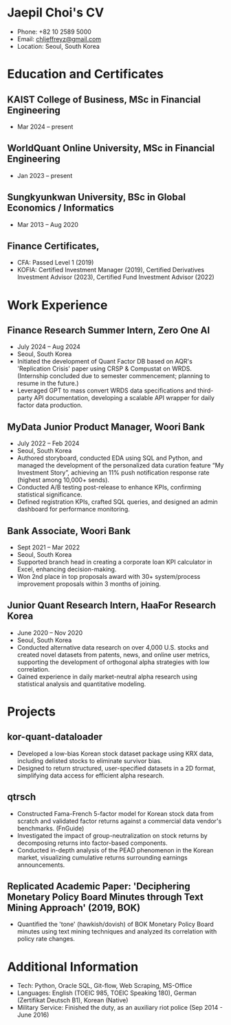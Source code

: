 
# Jaepil Choi's CV

- Phone: +82 10 2589 5000
- Email: [chljeffreyz@gmail.com](mailto:chljeffreyz@gmail.com)
- Location: Seoul, South Korea


# Education and Certificates

## KAIST College of Business, MSc in Financial Engineering

- Mar 2024 – present

## WorldQuant Online University, MSc in Financial Engineering

- Jan 2023 – present

## Sungkyunkwan University, BSc in Global Economics / Informatics

- Mar 2013 – Aug 2020

## Finance Certificates, 

- CFA: Passed Level 1 (2019)
- KOFIA: Certified Investment Manager (2019), Certified Derivatives Investment Advisor (2023), Certified Fund Investment Advisor (2022)

# Work Experience

## Finance Research Summer Intern, Zero One AI

- July 2024 – Aug 2024
- Seoul, South Korea
- Initiated the development of Quant Factor DB based on AQR's 'Replication Crisis' paper using CRSP & Compustat on WRDS. (Internship concluded due to semester commencement; planning to resume in the future.)
- Leveraged GPT to mass convert WRDS data specifications and third-party API documentation, developing a scalable API wrapper for daily factor data production.

## MyData Junior Product Manager, Woori Bank

- July 2022 – Feb 2024
- Seoul, South Korea
- Authored storyboard, conducted EDA using SQL and Python, and managed the development of the personalized data curation feature “My Investment Story”, achieving an 11% push notification response rate (highest among 10,000+ sends).
- Conducted A/B testing post-release to enhance KPIs, confirming statistical significance.
- Defined registration KPIs, crafted SQL queries, and designed an admin dashboard for performance monitoring.

## Bank Associate, Woori Bank

- Sept 2021 – Mar 2022
- Seoul, South Korea
- Supported branch head in creating a corporate loan KPI calculator in Excel, enhancing decision-making.
- Won 2nd place in top proposals award with 30+ system/process improvement proposals within 3 months of joining.

## Junior Quant Research Intern, HaaFor Research Korea

- June 2020 – Nov 2020
- Seoul, South Korea
- Conducted alternative data research on over 4,000 U.S. stocks and created novel datasets from patents, news, and online user metrics, supporting the development of orthogonal alpha strategies with low correlation.
- Gained experience in daily market-neutral alpha research using statistical analysis and quantitative modeling.

# Projects

## kor-quant-dataloader

- Developed a low-bias Korean stock dataset package using KRX data, including delisted stocks to eliminate survivor bias.
- Designed to return structured, user-specified datasets in a 2D format, simplifying data access for efficient alpha research.

## qtrsch

- Constructed Fama-French 5-factor model for Korean stock data from scratch and validated factor returns against a commercial data vendor's benchmarks. (FnGuide)
- Investigated the impact of group-neutralization on stock returns by decomposing returns into factor-based components.
- Conducted in-depth analysis of the PEAD phenomenon in the Korean market, visualizing cumulative returns surrounding earnings announcements.

## Replicated Academic Paper: 'Deciphering Monetary Policy Board Minutes through Text Mining Approach' (2019, BOK)

- Quantified the 'tone' (hawkish/dovish) of BOK Monetary Policy Board minutes using text mining techniques and analyzed its correlation with policy rate changes.

# Additional Information

- Tech: Python, Oracle SQL, Git-flow, Web Scraping, MS-Office
- Languages: English (TOEIC 985, TOEIC Speaking 180), German (Zertifikat Deutsch B1), Korean (Native)
- Military Service: Finished the duty, as an auxiliary riot police (Sep 2014 - June 2016)
